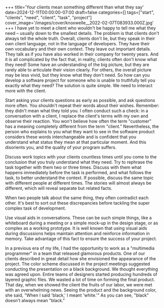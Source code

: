 +++
title='Your clients mean something different than what they say'
date=2024-12-11T00:00:00-07:00
draft=false
categories=[]
tags=["start", "clients", "need", "client", "task", "project"]
cover_image='/images/cover/knoxwelle__2022-02-07T083933.000Z.jpg'
+++
I have yet to meet a client who wouldn't be happy to tell me what they need – usually down to the smallest details. The problem is that clients don't always tell the whole truth. Overall, clients don't lie, but they speak in their own client language, not in the language of developers. They have their own vocabulary and their own context. They leave out important details. They talk as if you have also worked in their company for twenty years. And it is all complicated by the fact that, in reality, clients often don't know what they need! Some have an understanding of the big picture, but they are rarely able to articulate their vision clearly. For others, the overall picture may be less vivid, but they know what they don't need. So how can you develop a software project for someone who is unable to truthfully tell you exactly what they need? The solution is quite simple. We need to interact more with the client.

Start asking your clients questions as early as possible, and ask questions more often. You shouldn't repeat their words about their wishes. Remember: they didn't mean what they told you. I often conduct such a check: in a conversation with a client, I replace the client's terms with my own and observe their reaction. You won't believe how often the term "customer" has a meaning completely different from the term "client." Nevertheless, the person who explains to you what they want to see in the software product considers these words interchangeable and is confident that you understand what status they mean at that particular moment. And this disorients you, and the quality of your program suffers.

Discuss work topics with your clients countless times until you come to the conclusion that you truly understand what they need. Try to rephrase the task together with them two or three times. Discuss with them what happens immediately before the task is performed, and what follows the task, to better understand the context. If possible, discuss the same topic with different people at different times. The stories will almost always be different, which will reveal separate but related facts. 

When two people talk about the same thing, they often contradict each other. It's best to sort out these discrepancies before tackling the super complex task of development.

Use visual aids in conversations. These can be such simple things,
like a whiteboard during a meeting or a simple mock-up in the design stage, or as complex as a working prototype. It is well known that using visual aids during discussions helps maintain attention and reinforce information in memory. Take advantage of this fact to ensure the success of your project.

In a previous era of my life, I had the opportunity to work as a "multimedia programmer" in a team that released glamorous products. One of our clients described in great detail how she envisioned the appearance of the project.
The color scheme discussed in the project meetings suggested conducting the presentation on a black background. We thought everything was agreed upon. Entire teams of designers started producing hundreds of layered graphic files. We wasted a lot of time on forming the final product. That day,
when we showed the client the fruits of our labor, we were met with an overwhelming
news. Seeing the product and the background color, she said, "When I said 'black,' I meant 'white.'" As you can see, "black" doesn't always mean "black."
